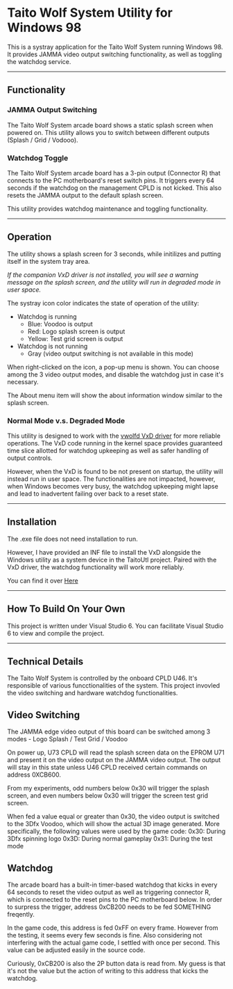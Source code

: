 # Taito Wolf System Utility for Windows 98

This is a systray application for the Taito Wolf System running Windows 98. It provides JAMMA video output switching functionality, as well as toggling the watchdog service.

-------------

## Functionality

### JAMMA Output Switching

The Taito Wolf System arcade board shows a static splash screen when powered on. This utility allows you to switch between different outputs (Splash / Grid / Vodooo).

### Watchdog Toggle

The Taito Wolf System arcade board has a 3-pin output (Connector R) that connects to the PC motherboard's reset switch pins. It triggers every 64 seconds if the watchdog on the management CPLD is not kicked. This also resets the JAMMA output to the default splash screen.

This utility provides watchdog maintenance and toggling functionality.

-------------

## Operation

The utility shows a splash screen for 3 seconds, while initilizes and putting itself in the system tray area.

*If the companion VxD driver is not installed, you will see a warning message on the splash screen, and the utility will run in degraded mode in user space.*

The systray icon color indicates the state of operation of the utility:

- Watchdog is running
  - Blue: Voodoo is output
  - Red: Logo splash screen is output
  - Yellow: Test grid screen is output
- Watchdog is not running
  - Gray (video output switching is not available in this mode)

When right-clicked on the icon, a pop-up menu is shown. You can choose among the 3 video output modes, and disable the watchdog just in case it's necessary.

The About menu item will show the about information window similar to the splash screen.

### Normal Mode v.s. Degraded Mode

This utility is designed to work with the [vwolfd VxD driver](https://github.com/jeffqchen/vwolfd) for more reliable operations. The VxD code running in the kernel space provides guaranteed time slice allotted for watchdog upkeeping as well as safer handling of output controls.

However, when the VxD is found to be not present on startup, the utility will instead run in user space. The functionalities are not impacted, however, when Windows becomes very busy, the watchdog upkeeping might lapse and lead to inadvertent failing over back to a reset state.

-------------

## Installation

The .exe file does not need installation to run.

However, I have provided an INF file to install the VxD alongside the Windows utility as a system device in the TaitoUtl project. Paired with the VxD driver, the watchdog functionality will work more reliably.

You can find it over [Here](https://github.com/jeffqchen/TaitoUtl/releases)

-------------

## How To Build On Your Own

This project is written under Visual Studio 6. You can facilitate Visual Studio 6 to view and compile the project.

-------------

## Technical Details

The Taito Wolf System is controlled by the onboard CPLD U46. It's responsible of various funcctionalities of the system. This project invovled the video switching and hardware watchdog functionalities.

## Video Switching

The JAMMA edge video output of this board can be switched among 3 modes - Logo Splash / Test Grid / Voodoo

On power up, U73 CPLD will read the splash screen data on the EPROM U71 and present it on the video output on the JAMMA video output. The output will stay in this state unless U46 CPLD received certain commands on address 0XCB600.

From my experiments, odd numbers below 0x30 will trigger the splash screen, and even numbers below 0x30 will trigger the screen test grid screen.

When fed a value equal or greater than 0x30, the video output is switched to the 3Dfx Voodoo, which will show the actual 3D image generated. More specifically, the following values were used by the game code:
0x30: During 3Dfx spinning logo
0x3D: During normal gameplay
0x31: During the test mode

## Watchdog

The arcade board has a built-in timer-based watchdog that kicks in every 64 seconds to reset the video output as well as triggering connector R, which is connected to the reset pins to the PC motherboard below. In order to surpress the trigger, address 0xCB200 needs to be fed SOMETHING freqently.

In the game code, this address is fed 0xFF on every frame. However from the testing, it seems every few seconds is fine. Also considering not interfering with the actual game code, I settled with once per second. This value can be adjusted easily in the source code.

Curiously, 0xCB200 is also the 2P button data is read from. My guess is that it's not the value but the action of writing to this address that kicks the watchdog.

